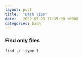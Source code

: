 ```yaml
---
layout: post
title:  "Bash Tips"
date:   2022-05-29 17:35:00 +0900
categories: bash
---
```


### Find only files

```
find ./ -type f
```
